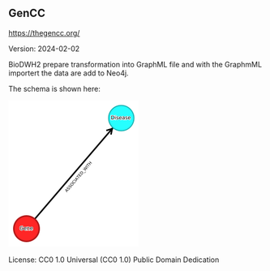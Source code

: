 ## GenCC

https://thegencc.org/

Version: 2024-02-02

BioDWH2 prepare transformation into GraphML file and with the GraphmML importert the data are add to Neo4j.


The schema is shown here:

![er_diagram](meta_graph_gencc.png)

License: CC0 1.0 Universal (CC0 1.0) Public Domain Dedication